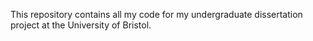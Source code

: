 This repository contains all my code for my undergraduate dissertation project at the University of Bristol.
